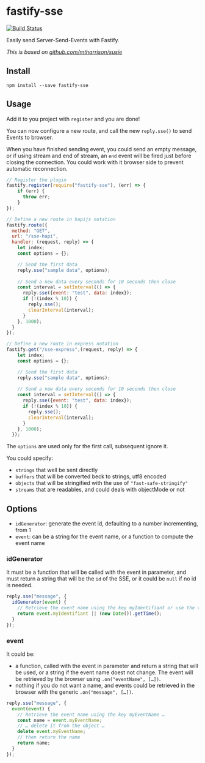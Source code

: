 # fastify-sse

[![Build Status](https://travis-ci.org/lolo32/fastify-sse.svg?branch=master)](https://travis-ci.org/lolo32/fastify-sse)

Easily send Server-Send-Events with Fastify.

_This is based on [github.com/mtharrison/susie](https://github.com/mtharrison/susie)_

## Install

``
npm install --save fastify-sse
``

## Usage

Add it to you project with `register` and you are done!

You can now configure a new route, and call the new `reply.sse()` to send Events to browser.

When you have finished sending event, you could send an empty message, or if using stream and end of stream, an
`end` event will be fired just before closing the connection.  You could work with it browser side to prevent
automatic reconnection.

```javascript
// Register the plugin
fastify.register(require("fastify-sse"), (err) => {
    if (err) {
      throw err;
    }
});

// Define a new route in hapijs notation
fastify.route({
  method: "GET",
  url: "/sse-hapi",
  handler: (request, reply) => {
    let index;
    const options = {};

    // Send the first data
    reply.sse("sample data", options);
    
    // Send a new data every seconds for 10 seconds then close
    const interval = setInterval(() => {
      reply.sse({event: "test", data: index});
      if (!(index % 10)) {
        reply.sse();
        clearInterval(interval);
      }
    }, 1000);
  }
});

// Define a new route in express notation
fastify.get("/sse-express",(request, reply) => {
    let index;
    const options = {};

    // Send the first data
    reply.sse("sample data", options);
    
    // Send a new data every seconds for 10 seconds then close
    const interval = setInterval(() => {
      reply.sse({event: "test", data: index});
      if (!(index % 10)) {
        reply.sse();
        clearInterval(interval);
      }
    }, 1000);
  });
```

The `options` are used only for the first call, subsequent ignore it.

You could specify:

* `strings` that well be sent directly
* `buffers` that will be converted beck to strings, utf8 encoded
* `objects` that will be stringified with the use of `"fast-safe-stringify"`
* `streams` that are readables, and could deals with objectMode or not

## Options

* `idGenerator`: generate the event id, defaulting to a number incrementing, from 1
* `event`: can be a string for the event name, or a function to compute the event name

### idGenerator

It must be a function that will be called with the event in parameter, and must return a string that will be the
`id` of the SSE, or it could be `null` if no id is needed.

```javascript
reply.sse("message", {
  idGenerator(event) {
    // Retrieve the event name using the key myIdentifiant or use the timestamp if not exists …
    return event.myIdentifiant || (new Date()).getTime();
  }
});
```
### event

It could be:
* a function, called with the event in parameter and return a string that will be used, or a string if the event
name doest not change. The event will be retrieved by the browser using `.on("eventName", […])`.
* nothing if you do not want a name, and events could be retrieved in the browser with the generic
`.on("message", […])`.

```javascript
reply.sse("message", {
  event(event) {
    // Retrieve the event name using the key myEventName …
    const name = event.myEventName;
    // … delete it from the object …
    delete event.myEventName;
    // then return the name
    return name;
  }
});
```
